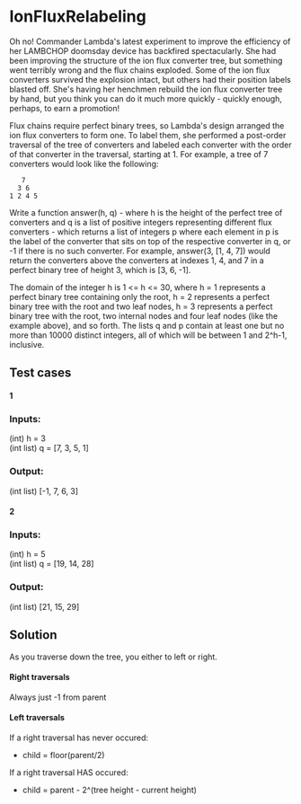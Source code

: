 # IonFluxRelabeling

Oh no! Commander Lambda's latest experiment to improve the efficiency of her LAMBCHOP doomsday device has backfired spectacularly. She had been improving the structure of the ion flux converter tree, but something went terribly wrong and the flux chains exploded. Some of the ion flux converters survived the explosion intact, but others had their position labels blasted off. She's having her henchmen rebuild the ion flux converter tree by hand, but you think you can do it much more quickly - quickly enough, perhaps, to earn a promotion!  

Flux chains require perfect binary trees, so Lambda's design arranged the ion flux converters to form one. To label them, she performed a post-order traversal of the tree of converters and labeled each converter with the order of that converter in the traversal, starting at 1. For example, a tree of 7 converters would look like the following:  

       7  
      3 6  
    1 2 4 5  

Write a function answer(h, q) - where h is the height of the perfect tree of converters and q is a list of positive integers representing different flux converters - which returns a list of integers p where each element in p is the label of the converter that sits on top of the respective converter in q, or -1 if there is no such converter. For example, answer(3, [1, 4, 7]) would return the converters above the converters at indexes 1, 4, and 7 in a perfect binary tree of height 3, which is [3, 6, -1].  

The domain of the integer h is 1 <= h <= 30, where h = 1 represents a perfect binary tree containing only the root, h = 2 represents a perfect binary tree with the root and two leaf nodes, h = 3 represents a perfect binary tree with the root, two internal nodes and four leaf nodes (like the example above), and so forth. The lists q and p contain at least one but no more than 10000 distinct integers, all of which will be between 1 and 2^h-1, inclusive.  

## Test cases
#### 1  
### Inputs:

(int) h = 3  
(int list) q = [7, 3, 5, 1]  

### Output:

(int list) [-1, 7, 6, 3]  

#### 2  
### Inputs:

(int) h = 5  
(int list) q = [19, 14, 28]  

### Output:

(int list) [21, 15, 29]  

## Solution
As you traverse down the tree, you either to left or right.  
#### Right traversals
Always just -1 from parent  
#### Left traversals
If a right traversal has never occured:  
* child = floor(parent/2)  

If a right traversal HAS occured:
* child = parent - 2^(tree height - current height)
